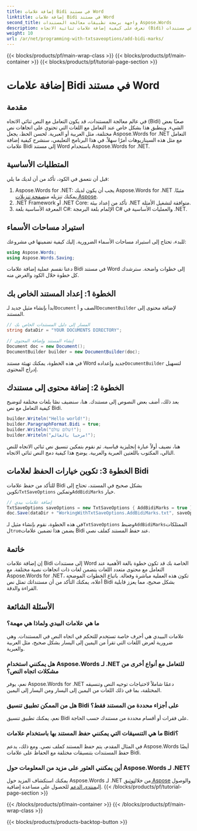 ```yaml
---
title: إضافة علامات Bidi في مستند Word
linktitle: إضافة علامات Bidi في مستند Word
second_title: واجهة برمجة تطبيقات معالجة المستندات Aspose.Words
description: تعرف على كيفية إضافة علامات ثنائية الاتجاه (Bidi) في مستندات Word باستخدام Aspose.Words for .NET من خلال هذا الدليل. تأكد من اتجاه النص الصحيح للمحتوى متعدد اللغات.
weight: 10
url: /ar/net/programming-with-txtsaveoptions/add-bidi-marks/
---
```


{{< blocks/products/pf/main-wrap-class >}}
{{< blocks/products/pf/main-container >}}
{{< blocks/products/pf/tutorial-page-section >}}

# إضافة علامات Bidi في مستند Word

## مقدمة

في عالم معالجة المستندات، قد يكون التعامل مع النص ثنائي الاتجاه (Bidi) صعبًا بعض الشيء. وينطبق هذا بشكل خاص عند التعامل مع اللغات التي تحتوي على اتجاهات نص مختلفة، مثل العربية أو العبرية. لحسن الحظ، يجعل Aspose.Words for .NET التعامل مع مثل هذه السيناريوهات أمرًا سهلاً. في هذا البرنامج التعليمي، سنشرح كيفية إضافة علامات Bidi إلى مستند Word باستخدام Aspose.Words for .NET.

## المتطلبات الأساسية

قبل أن نتعمق في الكود، تأكد من أن لديك ما يلي:

1. Aspose.Words for .NET: يجب أن يكون لديك Aspose.Words for .NET مثبتًا. يمكنك تنزيله من[صفحة تنزيلات Aspose](https://releases.aspose.com/words/net/).
2. .NET Framework أو .NET Core: تأكد من إعداد بيئة .NET متوافقة لتشغيل الأمثلة.
3. المعرفة الأساسية بلغة C#: الإلمام بلغة البرمجة C# والعمليات الأساسية في .NET.

## استيراد مساحات الأسماء

للبدء، تحتاج إلى استيراد مساحات الأسماء الضرورية. إليك كيفية تضمينها في مشروعك:

```csharp
using Aspose.Words;
using Aspose.Words.Saving;
```

دعنا نقسم عملية إضافة علامات Bidi في مستند Word إلى خطوات واضحة. سترشدك كل خطوة خلال الكود والغرض منه.

## الخطوة 1: إعداد المستند الخاص بك

 ابدأ بإنشاء مثيل جديد لـ`Document` الصف و أ`DocumentBuilder` لإضافة محتوى إلى المستند.

```csharp
// المسار إلى دليل المستندات الخاص بك
string dataDir = "YOUR DOCUMENTS DIRECTORY";

// إنشاء المستند وإضافة المحتوى
Document doc = new Document();
DocumentBuilder builder = new DocumentBuilder(doc);
```

 في هذه الخطوة، يمكنك تهيئة مستند Word جديد وإعداده`DocumentBuilder` لتسهيل إدراج المحتوى.

## الخطوة 2: إضافة محتوى إلى مستندك

بعد ذلك، أضف بعض النصوص إلى مستندك. هنا، سنضيف نصًا بلغات مختلفة لتوضيح كيفية التعامل مع نص Bidi.

```csharp
builder.Writeln("Hello world!");
builder.ParagraphFormat.Bidi = true;
builder.Writeln("שלום עולם!");
builder.Writeln("مرحبا بالعالم!");
```

هنا، نضيف أولاً عبارة إنجليزية قياسية. ثم نقوم بتمكين تنسيق نص ثنائي الاتجاه للنص التالي، المكتوب باللغتين العبرية والعربية. يوضح هذا كيفية دمج النص ثنائي الاتجاه.

## الخطوة 3: تكوين خيارات الحفظ لعلامات Bidi

 للتأكد من حفظ علامات Bidi بشكل صحيح في المستند، تحتاج إلى تكوين`TxtSaveOptions` وتمكين`AddBidiMarks` خيار.

```csharp
// إضافة علامات بيدي
TxtSaveOptions saveOptions = new TxtSaveOptions { AddBidiMarks = true };
doc.Save(dataDir + "WorkingWithTxtSaveOptions.AddBidiMarks.txt", saveOptions);
```

 في هذه الخطوة، نقوم بإنشاء مثيل لـ`TxtSaveOptions` وضبط`AddBidiMarks`الممتلكات ل`true`يضمن هذا تضمين علامات Bidi عند حفظ المستند كملف نصي.

## خاتمة

إن إضافة علامات Bidi إلى مستندات Word الخاصة بك قد تكون خطوة بالغة الأهمية عند التعامل مع محتوى متعدد اللغات يتضمن لغات ذات اتجاهات نصية مختلفة. مع Aspose.Words for .NET، تكون هذه العملية مباشرة وفعالة. باتباع الخطوات الموضحة أعلاه، يمكنك التأكد من أن مستنداتك تمثل نص Bidi بشكل صحيح، مما يعزز قابلية القراءة والدقة.

## الأسئلة الشائعة

### ما هي علامات البيدي ولماذا هي مهمة؟
علامات البييدي هي أحرف خاصة تستخدم للتحكم في اتجاه النص في المستندات. وهي ضرورية لعرض اللغات التي تقرأ من اليمين إلى اليسار بشكل صحيح، مثل العربية والعبرية.

### هل يمكنني استخدام Aspose.Words لـ .NET للتعامل مع أنواع أخرى من مشكلات اتجاه النص؟
نعم، يوفر Aspose.Words for .NET دعمًا شاملاً لاحتياجات توجيه النص وتنسيقه المختلفة، بما في ذلك اللغات من اليمين إلى اليسار ومن اليسار إلى اليمين.

### هل من الممكن تطبيق تنسيق Bidi على أجزاء محددة من المستند فقط؟
نعم، يمكنك تطبيق تنسيق Bidi على فقرات أو أقسام محددة من مستندك حسب الحاجة.

### ما هي التنسيقات التي يمكنني حفظ المستند بها باستخدام علامات Bidi؟
في المثال المقدم، يتم حفظ المستند كملف نصي. ومع ذلك، يدعم Aspose.Words أيضًا حفظ المستندات بتنسيقات مختلفة مع الحفاظ على علامات Bidi.

### أين يمكنني العثور على مزيد من المعلومات حول Aspose.Words لـ .NET؟
 يمكنك استكشاف المزيد حول Aspose.Words لـ .NET من خلال[توثيق Aspose](https://reference.aspose.com/words/net/) والوصول إلى[منتدى الدعم](https://forum.aspose.com/c/words/8) للحصول على مساعدة إضافية.
{{< /blocks/products/pf/tutorial-page-section >}}

{{< /blocks/products/pf/main-container >}}
{{< /blocks/products/pf/main-wrap-class >}}

{{< blocks/products/products-backtop-button >}}
